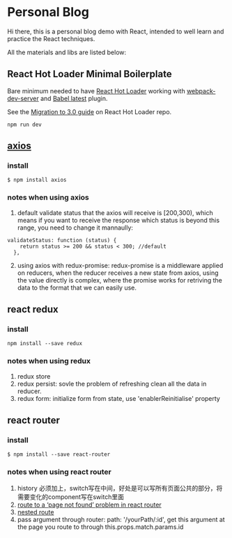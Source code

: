 # Personal Blog
Hi there, this is a personal blog demo with React, intended to well learn and practice the React techniques.

All the materials and libs are listed below:

## React Hot Loader Minimal Boilerplate

Bare minimum needed to have [React Hot Loader](https://github.com/gaearon/react-hot-loader) working with [webpack-dev-server](https://github.com/webpack/webpack-dev-server) and [Babel latest](https://babeljs.io/docs/plugins/preset-latest/) plugin.

See the [Migration to 3.0 guide](https://github.com/gaearon/react-hot-loader/tree/master/docs#migration-to-30) on React Hot Loader repo.

```
npm run dev
```

## [axios](https://github.com/axios/axios)

### install
```
$ npm install axios
```

### notes when using axios
1. default validate status that the axios will receive is [200,300), which means if you want to receive the response which status is beyond this range, you need to change it mannaully:
```
validateStatus: function (status) {
    return status >= 200 && status < 300; //default
  },
```
2. using axios with redux-promise: redux-promise is a middleware applied on reducers, when the reducer receives a new state from axios, using the value directly is complex, where the promise works for retriving the data to the format that we can easily use.

## react redux
### install
```
npm install --save redux
```

### notes when using redux
1. redux store
1. redux persist: sovle the problem of refreshing clean all the data in reducer.
1. redux form: initialize form from state, use 'enablerReinitialise' property


## react router
### install
```
$ npm install --save react-router
```
### notes when using react router
1. history 必须加上，switch写在中间，好处是可以写所有页面公共的部分，将需要变化的component写在switch里面
1. [route to a ‘page not found’ problem in react router](https://stackoverflow.com/questions/43309710/react-router-dom-v4-nested-routes-not-working?rq=1)
3. [nested route](https://github.com/reactjs/react-router-tutorial/tree/master/lessons/04-nested-routes)
4. pass argument through router: path: '/yourPath/:id', get this argument at the page you route to through this.props.match.params.id